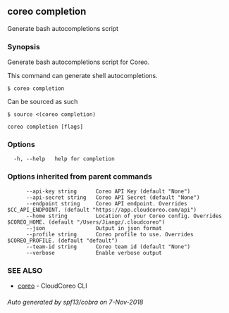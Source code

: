 ## coreo completion

Generate bash autocompletions script

### Synopsis


Generate bash autocompletions script for Coreo.

This command can generate shell autocompletions.

	$ coreo completion

Can be sourced as such

	$ source <(coreo completion)


```
coreo completion [flags]
```

### Options

```
  -h, --help   help for completion
```

### Options inherited from parent commands

```
      --api-key string      Coreo API Key (default "None")
      --api-secret string   Coreo API Secret (default "None")
      --endpoint string     Coreo API endpoint. Overrides $CC_API_ENDPOINT. (default "https://app.cloudcoreo.com/api")
      --home string         Location of your Coreo config. Overrides $COREO_HOME. (default "/Users/Jiangz/.cloudcoreo")
      --json                Output in json format
      --profile string      Coreo profile to use. Overrides $COREO_PROFILE. (default "default")
      --team-id string      Coreo team id (default "None")
      --verbose             Enable verbose output
```

### SEE ALSO

* [coreo](coreo.md)	 - CloudCoreo CLI

###### Auto generated by spf13/cobra on 7-Nov-2018
